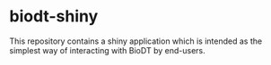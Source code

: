 # biodt-shiny
This repository contains a shiny application which is intended as the simplest way of interacting with BioDT by end-users.
